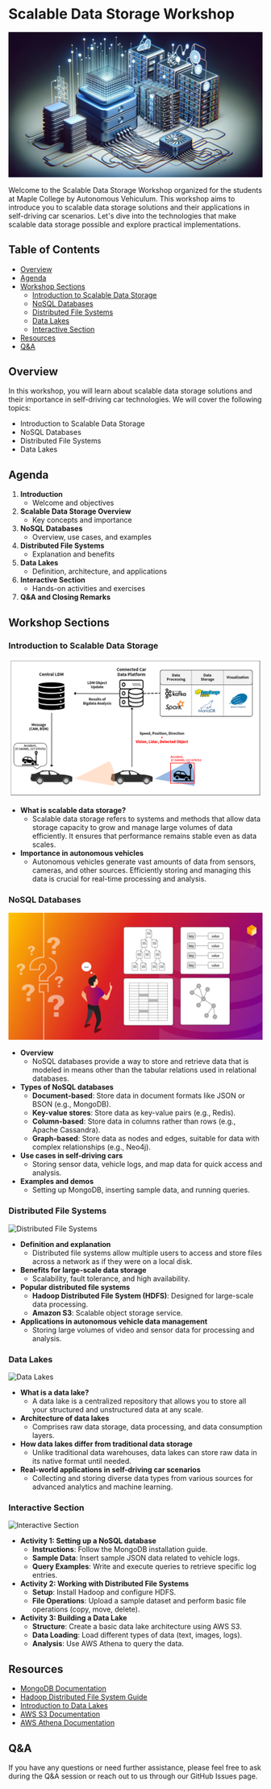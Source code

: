 # Scalable Data Storage Workshop

![Workshop Banner](/images/backup_and_data.png)

Welcome to the Scalable Data Storage Workshop organized for the students at Maple College by Autonomous Vehiculum. This workshop aims to introduce you to scalable data storage solutions and their applications in self-driving car scenarios. Let's dive into the technologies that make scalable data storage possible and explore practical implementations.

## Table of Contents
- [Overview](#overview)
- [Agenda](#agenda)
- [Workshop Sections](#workshop-sections)
  - [Introduction to Scalable Data Storage](#introduction-to-scalable-data-storage)
  - [NoSQL Databases](#nosql-databases)
  - [Distributed File Systems](#distributed-file-systems)
  - [Data Lakes](#data-lakes)
  - [Interactive Section](#interactive-section)
- [Resources](#resources)
- [Q&A](#qa)

## Overview
In this workshop, you will learn about scalable data storage solutions and their importance in self-driving car technologies. We will cover the following topics:
- Introduction to Scalable Data Storage
- NoSQL Databases
- Distributed File Systems
- Data Lakes

## Agenda
1. **Introduction**
   - Welcome and objectives
2. **Scalable Data Storage Overview**
   - Key concepts and importance
3. **NoSQL Databases**
   - Overview, use cases, and examples
4. **Distributed File Systems**
   - Explanation and benefits
5. **Data Lakes**
   - Definition, architecture, and applications
6. **Interactive Section**
   - Hands-on activities and exercises
7. **Q&A and Closing Remarks**

## Workshop Sections

### Introduction to Scalable Data Storage
![Introduction](/images/intro-scalable-storage.webp)
- **What is scalable data storage?**
  - Scalable data storage refers to systems and methods that allow data storage capacity to grow and manage large volumes of data efficiently. It ensures that performance remains stable even as data scales.
- **Importance in autonomous vehicles**
  - Autonomous vehicles generate vast amounts of data from sensors, cameras, and other sources. Efficiently storing and managing this data is crucial for real-time processing and analysis.

### NoSQL Databases
![NoSQL Databases](/images/Types-of-NoSQL-Databases.webp)
- **Overview**
  - NoSQL databases provide a way to store and retrieve data that is modeled in means other than the tabular relations used in relational databases.
- **Types of NoSQL databases**
  - **Document-based**: Store data in document formats like JSON or BSON (e.g., MongoDB).
  - **Key-value stores**: Store data as key-value pairs (e.g., Redis).
  - **Column-based**: Store data in columns rather than rows (e.g., Apache Cassandra).
  - **Graph-based**: Store data as nodes and edges, suitable for data with complex relationships (e.g., Neo4j).
- **Use cases in self-driving cars**
  - Storing sensor data, vehicle logs, and map data for quick access and analysis.
- **Examples and demos**
  - Setting up MongoDB, inserting sample data, and running queries.

### Distributed File Systems
![Distributed File Systems](https://via.placeholder.com/800x400?text=Distributed+File+Systems)
- **Definition and explanation**
  - Distributed file systems allow multiple users to access and store files across a network as if they were on a local disk.
- **Benefits for large-scale data storage**
  - Scalability, fault tolerance, and high availability.
- **Popular distributed file systems**
  - **Hadoop Distributed File System (HDFS)**: Designed for large-scale data processing.
  - **Amazon S3**: Scalable object storage service.
- **Applications in autonomous vehicle data management**
  - Storing large volumes of video and sensor data for processing and analysis.

### Data Lakes
![Data Lakes](https://via.placeholder.com/800x400?text=Data+Lakes)
- **What is a data lake?**
  - A data lake is a centralized repository that allows you to store all your structured and unstructured data at any scale.
- **Architecture of data lakes**
  - Comprises raw data storage, data processing, and data consumption layers.
- **How data lakes differ from traditional data storage**
  - Unlike traditional data warehouses, data lakes can store raw data in its native format until needed.
- **Real-world applications in self-driving car scenarios**
  - Collecting and storing diverse data types from various sources for advanced analytics and machine learning.

### Interactive Section
![Interactive Section](https://via.placeholder.com/800x400?text=Interactive+Section)
- **Activity 1: Setting up a NoSQL database**
  - **Instructions**: Follow the MongoDB installation guide.
  - **Sample Data**: Insert sample JSON data related to vehicle logs.
  - **Query Examples**: Write and execute queries to retrieve specific log entries.
- **Activity 2: Working with Distributed File Systems**
  - **Setup**: Install Hadoop and configure HDFS.
  - **File Operations**: Upload a sample dataset and perform basic file operations (copy, move, delete).
- **Activity 3: Building a Data Lake**
  - **Structure**: Create a basic data lake architecture using AWS S3.
  - **Data Loading**: Load different types of data (text, images, logs).
  - **Analysis**: Use AWS Athena to query the data.

## Resources
- [MongoDB Documentation](https://docs.mongodb.com/)
- [Hadoop Distributed File System Guide](https://hadoop.apache.org/docs/r1.2.1/hdfs_design.html)
- [Introduction to Data Lakes](https://aws.amazon.com/big-data/datalakes-and-analytics/what-is-a-data-lake/)
- [AWS S3 Documentation](https://docs.aws.amazon.com/s3/index.html)
- [AWS Athena Documentation](https://docs.aws.amazon.com/athena/index.html)

## Q&A
If you have any questions or need further assistance, please feel free to ask during the Q&A session or reach out to us through our GitHub Issues page.
